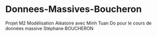 # Donnees-Massives-Boucheron
Projet M2 Modélisation Aléatoire avec Minh Tuan Do pour le cours de données massive Stéphane BOUCHERON
